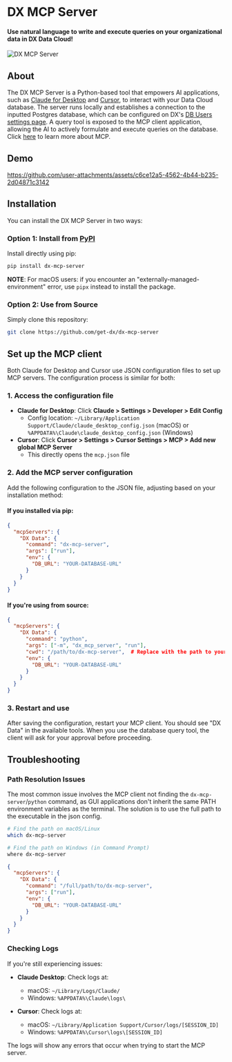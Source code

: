 # DX MCP Server

<h4>Use natural language to write and execute queries on your organizational data in DX Data Cloud!</h4>

![DX MCP Server](./Ai%20image%20%281%29.png)

## About

The DX MCP Server is a Python-based tool that empowers AI applications, such as [Claude for Desktop](https://claude.ai/download) and [Cursor](https://www.cursor.com/), to interact with your Data Cloud database. The server runs locally and establishes a connection to the inputted Postgres database, which can be configured on DX's [DB Users settings page](https://app.getdx.com/datacloud/dbusers). A query tool is exposed to the MCP client application, allowing the AI to actively formulate and execute queries on the database. Click [here](https://modelcontextprotocol.io/introduction) to learn more about MCP.


## Demo

https://github.com/user-attachments/assets/c6ce12a5-4562-4b44-b235-2d04871c3142




## Installation

You can install the DX MCP Server in two ways:

### Option 1: Install from [PyPI](https://pypi.org/project/dx-mcp-server/)

Install directly using pip:

```bash
pip install dx-mcp-server
```

**NOTE**: For macOS users: if you encounter an "externally-managed-environment" error, use `pipx` instead to install the package.

### Option 2: Use from Source

Simply clone this repository:

```bash
git clone https://github.com/get-dx/dx-mcp-server
```

## Set up the MCP client

Both Claude for Desktop and Cursor use JSON configuration files to set up MCP servers. The configuration process is similar for both:

### 1. Access the configuration file

- **Claude for Desktop**: Click **Claude > Settings > Developer > Edit Config**
  - Config location: `~/Library/Application Support/Claude/claude_desktop_config.json` (macOS) or `%APPDATA%\Claude\claude_desktop_config.json` (Windows)
- **Cursor**: Click **Cursor > Settings > Cursor Settings > MCP > Add new global MCP Server**
  - This directly opens the `mcp.json` file

### 2. Add the MCP server configuration

Add the following configuration to the JSON file, adjusting based on your installation method:

#### If you installed via pip:

```json
{
  "mcpServers": {
    "DX Data": {
      "command": "dx-mcp-server", 
      "args": ["run"],
      "env": {
        "DB_URL": "YOUR-DATABASE-URL"
      }
    }
  }
}
```

#### If you're using from source:

```json
{
  "mcpServers": {
    "DX Data": {
      "command": "python",
      "args": ["-m", "dx_mcp_server", "run"],
      "cwd": "/path/to/dx-mcp-server",  # Replace with the path to your cloned repository
      "env": {
        "DB_URL": "YOUR-DATABASE-URL"
      }
    }
  }
}
```


### 3. Restart and use

After saving the configuration, restart your MCP client. You should see "DX Data" in the available tools. When you use the database query tool, the client will ask for your approval before proceeding.


## Troubleshooting

### Path Resolution Issues 
The most common issue involves the MCP client not finding the `dx-mcp-server`/`python` command, as GUI applications don't inherit the same PATH environment variables as the terminal. The solution is to use the full path to the executable in the json config.

```bash
# Find the path on macOS/Linux
which dx-mcp-server

# Find the path on Windows (in Command Prompt)
where dx-mcp-server
```

```json
{
  "mcpServers": {
    "DX Data": {
      "command": "/full/path/to/dx-mcp-server",
      "args": ["run"],
      "env": {
        "DB_URL": "YOUR-DATABASE-URL"
      }
    }
  }
}
```

### Checking Logs
If you're still experiencing issues:

- **Claude Desktop**: Check logs at:
  - macOS: `~/Library/Logs/Claude/`
  - Windows: `%APPDATA%\Claude\logs\`

- **Cursor**: Check logs at:
  - macOS: `~/Library/Application Support/Cursor/logs/[SESSION_ID]`
  - Windows: `%APPDATA%\Cursor\logs\[SESSION_ID]`

The logs will show any errors that occur when trying to start the MCP server.

